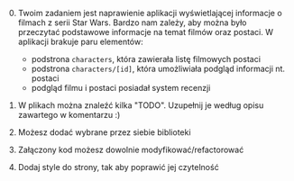 0. Twoim zadaniem jest naprawienie aplikacji wyświetlającej informacje o filmach z serii Star Wars. Bardzo nam zależy, aby można było przeczytać podstawowe informacje na temat filmów oraz postaci. W aplikacji brakuje paru elementów:

   - podstrona `characters`, która zawierała listę filmowych postaci
   - podstrona `characters/[id]`, która umożliwiała podgląd informacji nt. postaci
   - podgląd filmu i postaci posiadał system recenzji

1. W plikach można znaleźć kilka "TODO". Uzupełnij je według opisu zawartego w komentarzu :)
2. Możesz dodać wybrane przez siebie biblioteki
3. Załączony kod możesz dowolnie modyfikować/refactorować
4. Dodaj style do strony, tak aby poprawić jej czytelność
